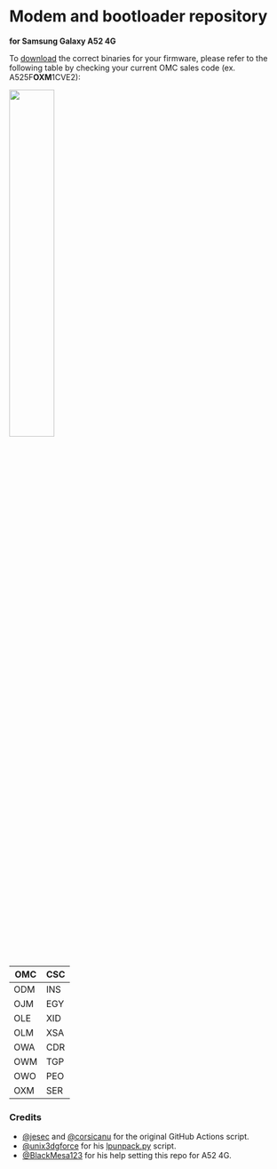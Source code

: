 # Modem and bootloader repository
**for Samsung Galaxy A52 4G**

To [download](https://github.com/ShaDisNX255/proprietary_vendor_samsung_a52q/releases) the correct binaries for your firmware, please refer to the following table by checking your current OMC sales code (ex. A525F**OXM**1CVE2):

<img src="readme-res/omc-info.jpg" width="40%"/>

| OMC | CSC |
| --- | --- |
| ODM | INS |
| OJM | EGY |
| OLE | XID |
| OLM | XSA |
| OWA | CDR |
| OWM | TGP |
| OWO | PEO |
| OXM | SER |

### Credits
- [@jesec](https://github.com/jesec) and [@corsicanu](https://github.com/corsicanu) for the original GitHub Actions script.
- [@unix3dgforce](https://github.com/unix3dgforce) for his [lpunpack.py](https://github.com/unix3dgforce/lpunpack) script.
- [@BlackMesa123](https://github.com/BlackMesa123) for his help setting this repo for A52 4G.
